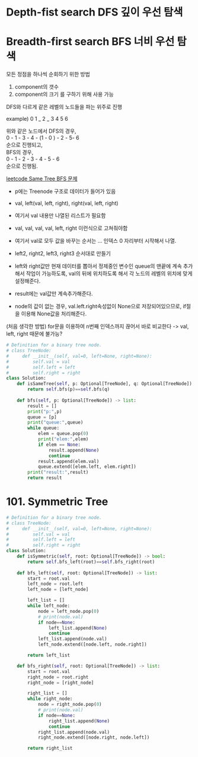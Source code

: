 # Depth-fist search DFS 깊이 우선 탐색


# Breadth-first search BFS 너비 우선 탐색    
모든 정점을 하나씩 순회하기 위한 방법    

1. component의 갯수
2. component의 크기
를 구하기 위해 사용 가능

DFS와 다르게 같은 레벨의 노드들을 파는 위주로 진행

example)
0
1 _ 2 _
3 4 5 6

위와 같은 노드에서 DFS의 경우,    
0 - 1 - 3 - 4 - (1 - 0 ) - 2 - 5- 6    
순으로 진행되고,     
BFS의 경우,    
0 - 1 - 2 - 3 - 4 - 5 - 6    
순으로 진행됨.

[leetcode Same Tree BFS 문제](https://leetcode.com/problems/same-tree/)
- p에는 Treenode 구조로 데이터가 들어가 있음
- val, left(val, left, right), right(val, left, right)
- 여기서 val 내용만 나열된 리스트가 필요함
- val, val, val, val, left, right 이런식으로 고쳐줘야함
- 여기서 val로 모두 값을 바꾸는 순서는 ... 인덱스 0 자리부터 시작해서 나열.

- left2, right2, left3, right3 순서대로 만들기
- left와 right값만 현재 데이터를 뽑아서 정제중인 변수인 queue의 맨끝에 계속 추가해서 작업이 가능하도록, val의 뒤에 위치하도록 해서 각 노드의 레벨의 위치에 맞게 설정해준다.
- result에는 val값만 계속추가해준다.

- node의 값이 없는 경우, val.left.right속성없이 None으로 저장되어있으므로, if절을 이용해 None값을 처리해준다.

(처음 생각한 방법)
for문을 이용하여 n번째 인덱스까지 끊어서 바로 비교한다 -> val, left, right 때문에 불가능?

```python
# Definition for a binary tree node.
# class TreeNode:
#     def __init__(self, val=0, left=None, right=None):
#         self.val = val
#         self.left = left
#         self.right = right
class Solution:
    def isSameTree(self, p: Optional[TreeNode], q: Optional[TreeNode]) -> bool:
        return self.bfs(p)==self.bfs(q)
        
    def bfs(self, p: Optional[TreeNode]) -> list:
        result = []
        print("p:",p)
        queue = [p]
        print("queue:",queue)
        while queue:
            elem = queue.pop(0)
            print("elem:",elem)
            if elem == None:
                result.append(None)
                continue
            result.append(elem.val)
            queue.extend([elem.left, elem.right])
        print("result:",result)
        return result
```

# 101. Symmetric Tree

```python
# Definition for a binary tree node.
# class TreeNode:
#     def __init__(self, val=0, left=None, right=None):
#         self.val = val
#         self.left = left
#         self.right = right
class Solution:
    def isSymmetric(self, root: Optional[TreeNode]) -> bool:
        return self.bfs_left(root)==self.bfs_right(root)
        
    def bfs_left(self, root: Optional[TreeNode]) -> list:
        start = root.val
        left_node = root.left
        left_node = [left_node]

        left_list = []
        while left_node:
            node = left_node.pop(0)
            # print(node.val)
            if node==None:
                left_list.append(None)
                continue
            left_list.append(node.val)
            left_node.extend([node.left, node.right])

        return left_list

    def bfs_right(self, root: Optional[TreeNode]) -> list:
        start = root.val
        right_node = root.right
        right_node = [right_node]

        right_list = []
        while right_node:
            node = right_node.pop(0)
            # print(node.val)
            if node==None:
                right_list.append(None)
                continue
            right_list.append(node.val)
            right_node.extend([node.right, node.left])

        return right_list
```